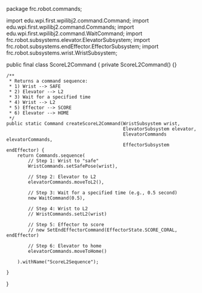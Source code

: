 package frc.robot.commands;

import edu.wpi.first.wpilibj2.command.Command;
import edu.wpi.first.wpilibj2.command.Commands;
import edu.wpi.first.wpilibj2.command.WaitCommand;
import frc.robot.subsystems.elevator.ElevatorSubsystem;
import frc.robot.subsystems.endEffector.EffectorSubsystem;
import frc.robot.subsystems.wrist.WristSubsystem;

public final class ScoreL2Command {
    private ScoreL2Command() {}

    /**
     * Returns a command sequence:
     * 1) Wrist --> SAFE
     * 2) Elevator --> L2
     * 3) Wait for a specified time
     * 4) Wrist --> L2
     * 5) Effector --> SCORE
     * 6) Elevator --> HOME
     */
    public static Command createScoreL2Command(WristSubsystem wrist,
                                               ElevatorSubsystem elevator,
                                               ElevatorCommands elevatorCommands,
                                               EffectorSubsystem endEffector) {
        return Commands.sequence(
            // Step 1: Wrist to "safe"
            WristCommands.setSafePose(wrist),

            // Step 2: Elevator to L2
            elevatorCommands.moveToL2(),

            // Step 3: Wait for a specified time (e.g., 0.5 second)
            new WaitCommand(0.5),

            // Step 4: Wrist to L2
            // WristCommands.setL2(wrist)

            // Step 5: Effector to score
            // new SetEndEffectorCommand(EffectorState.SCORE_CORAL, endEffector)

            // Step 6: Elevator to home
            elevatorCommands.moveToHome()
            
        ).withName("ScoreL2Sequence");

    }
}
